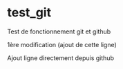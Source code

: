# test_git
Test de fonctionnement git et github

1ère modification (ajout de cette ligne)

Ajout ligne directement depuis github
